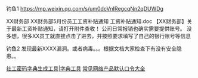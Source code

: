 钓鱼1 
https://mp.weixin.qq.com/s/um0dcVnIRegcqNn2qDUWDg

XX财务部
XX财务部5月份员工工资补贴通知
工资补贴通知.doc
【XX财务部】关于最新工资补贴通知，请打开附件查收！
公司日常报销也确实需要提供账号。 没多想，很多XX员工就直接点击了进去，并按照要求填写了自己的银行账号等信息

钓鱼2
发现最新XXXX漏洞。或者病毒。。。根据文档大家检查下有没有安全隐患。。

[社工密码字典生成工具|字典工具](https://mp.weixin.qq.com/s/M5u_ErlFoQ6Pz2iSrUv39g)
[常见网络产品默认口令大全](https://mp.weixin.qq.com/s/25eSuyS9WLtHfV6PDToHXQ)
